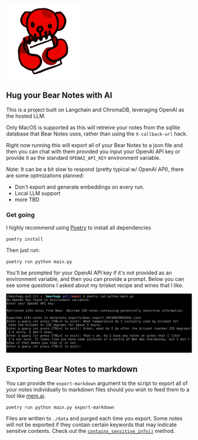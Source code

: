 <img src="./bearhugs/assets/bearhugs.png" alt="bearhugs-logo" width="200"/>

## Hug your Bear Notes with AI

This is a project built on Langchain and ChromaDB, leveraging OpenAI as the hosted LLM.

Only MacOS is supported as this will retreive your notes from the sqllite database that Bear Notes uses, rather than using the `X-callback-url` hack.

Right now running this will export all of your Bear Notes to a json file and then you can chat with them provided you input your OpenAI API key or provide it as the standard `OPENAI_API_KEY` environment variable.

Note: It can be a bit slow to respond (pretty typical w/ OpenAI API), there are some optmizations planned:

- Don't export and generate embeddings on every run.
- Local LLM support
- more TBD

### Get going

I highly recommend using [Poetry](https://python-poetry.org/) to install all dependencies

```
poetry install
```

Then just run:

```
poetry run python main.py
```

You'll be prompted for your OpenAI API key if it's not provided as an environment variable, and then you can provide a prompt. Below you can see some questions I asked about my brisket recipe and wines that I like.

![runtime-screenshot](./bearhugs/assets/screenshots/screenshot-1.png)

## Exporting Bear Notes to markdown

You can provide the `export-markdown` argument to the script to export all of your notes individually to markdown files should you wish to feed them to a tool like [mem.ai](https://mem.ai).

```
poetry run python main.py export-markdown
```

Files are written to `./data` and purged each time you export.
Some notes will not be exported if they contain certain keywords that may indicate sensitve contents.
Check out the [`contains_sensitive_info()`](https://github.com/aflansburg/bearhugs/blob/main/bearhugs/notes.py#L17) method.
